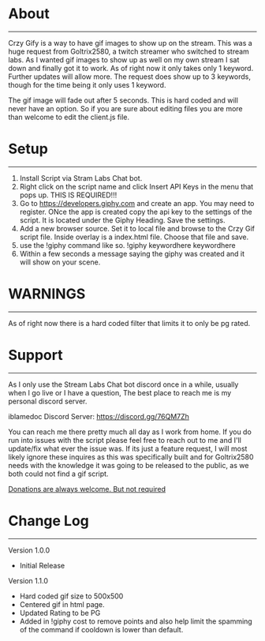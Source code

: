 # About
------
Crzy Gify is a way to have gif images to show up on the stream. This was a huge request from Goltrix2580, a twitch streamer
who switched to stream labs. As I wanted gif images to show up as well on my own stream I sat down and finally got it to work.
As of right now it only takes only 1 keyword. Further updates will allow more. The request does show up to 3 keywords, though
for the time being it only uses 1 keyword.

The gif image will fade out after 5 seconds. This is hard coded and will never have an option. So if you are sure about
editing files you are more than welcome to edit the client.js file.

# Setup
-------
1. Install Script via Stram Labs Chat bot.
2. Right click on the script name and click Insert API Keys in the menu that pops up. THIS IS REQUIRED!!!
3. Go to https://developers.giphy.com and create an app. You may need to register. ONce the app is created copy the api key
to the settings of the script. It is located under the Giphy Heading. Save the settings.
3. Add a new browser source. Set it to local file and browse to the Crzy Gif script file. Inside overlay is a index.html file.
Choose that file and save.
4. use the !giphy command like so. !giphy keywordhere keywordhere
5. Within a few seconds a message saying the giphy was created and it will show on your scene.


# WARNINGS
----------
As of right now there is a hard coded filter that limits it to only be pg rated.

# Support
----------
As I only use the Stream Labs Chat bot discord once in a while, usually when I go live or I have a question, The best place
to reach me is my personal discord server.

iblamedoc Discord Server: https://discord.gg/76QM7Zh

You can reach me there pretty much all day as I work from home. If you do run into issues with the script please feel free to
reach out to me and I'll update/fix what ever the issue was. If its just a feature request, I will most likely ignore these
inquires as this was specifically built and for Goltrix2580 needs with the knowledge it was going to be released to the public, as we
both could not find a gif script.

[Donations are always welcome. But not required](https://paypal.me/thecrzydoctor)

# Change Log
------------
Version 1.0.0
- Initial Release

Version 1.1.0
- Hard coded gif size to 500x500
- Centered gif in html page.
- Updated Rating to be PG
- Added in !giphy cost to remove points and also help limit the spamming of the command if cooldown is lower than default.